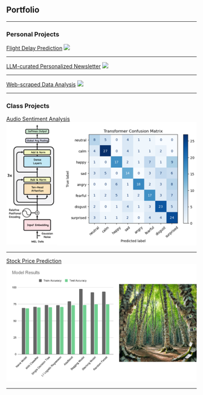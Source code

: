 ## Portfolio

---

### Personal Projects

[Flight Delay Prediction](/sample_page)
<img src="images/dummy_thumbnail.jpg?raw=true"/>

---
[LLM-curated Personalized Newsletter](/pdf/sample_presentation.pdf)
<img src="images/dummy_thumbnail.jpg?raw=true"/>

---
[Web-scraped Data Analysis](http://example.com/)
<img src="images/dummy_thumbnail.jpg?raw=true"/>

---

### Class Projects

[Audio Sentiment Analysis](/sample_page)
<img src="images/audio_project_image.png"/>

---
[Stock Price Prediction](/pdf/sample_presentation.pdf)
<img src="images/stock_project_image.png"/>

---

